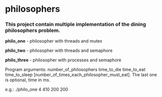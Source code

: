 # philosophers


<h3>This project contain multiple implementation of the dining philosophers problem.</h3>

**philo_one** - philosopher with threads and mutex

**philo_two** - philosopher with threads and semaphore

**philo_three** - philosopher with processes and semaphore

Program arguments: number_of_philosophers time_to_die
time_to_eat time_to_sleep [number_of_times_each_philosopher_must_eat].
The last one is optional, time in ms.

e.g.: ./philo_one 4 410 200 200
